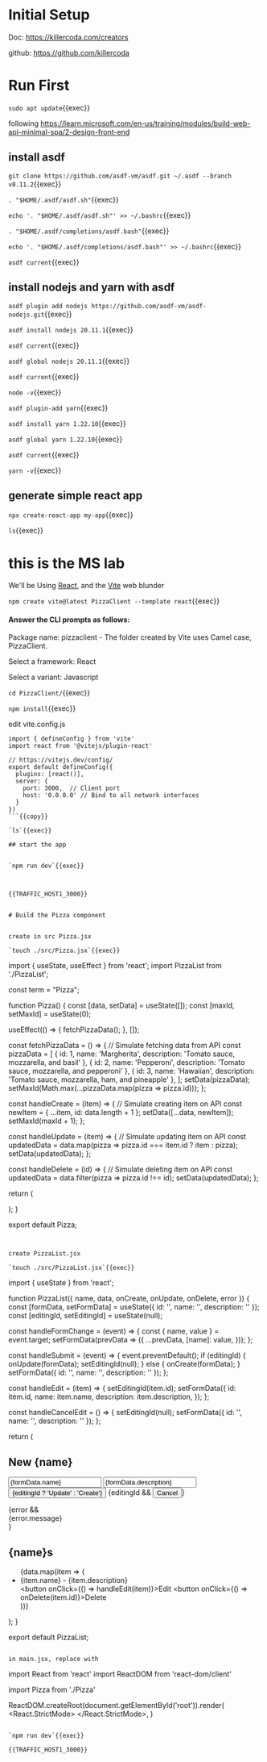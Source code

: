 
# Initial Setup

Doc: https://killercoda.com/creators

github: https://github.com/killercoda

# Run First

`sudo apt update`{{exec}}


following https://learn.microsoft.com/en-us/training/modules/build-web-api-minimal-spa/2-design-front-end

## install asdf


`git clone https://github.com/asdf-vm/asdf.git ~/.asdf --branch v0.11.2`{{exec}}

`. "$HOME/.asdf/asdf.sh"`{{exec}}


`echo '. "$HOME/.asdf/asdf.sh"' >> ~/.bashrc`{{exec}}

`. "$HOME/.asdf/completions/asdf.bash"`{{exec}}

`echo '. "$HOME/.asdf/completions/asdf.bash"' >> ~/.bashrc`{{exec}}

`asdf current`{{exec}}

## install nodejs and yarn with asdf

`asdf plugin add nodejs https://github.com/asdf-vm/asdf-nodejs.git`{{exec}}

`asdf install nodejs 20.11.1`{{exec}}

`asdf current`{{exec}}

`asdf global nodejs 20.11.1`{{exec}}

`asdf current`{{exec}}

`node -v`{{exec}}

`asdf plugin-add yarn`{{exec}}

`asdf install yarn 1.22.10`{{exec}}

`asdf global yarn 1.22.10`{{exec}}

`asdf current`{{exec}}

`yarn -v`{{exec}}

## generate simple react app

`npx create-react-app my-app`{{exec}}

`ls`{{exec}}


# this is the MS lab

We'll be Using [React](https://react.dev/), and the [Vite](https://vitejs.dev/) web blunder

`npm create vite@latest PizzaClient --template react`{{exec}}

#### Answer the CLI prompts as follows:

Package name: pizzaclient - The folder created by Vite uses Camel case, PizzaClient.

Select a framework: React

Select a variant: Javascript

`cd PizzaClient/`{{exec}}

`npm install`{{exec}}

   edit vite.config.js

```
import { defineConfig } from 'vite'
import react from '@vitejs/plugin-react'

// https://vitejs.dev/config/
export default defineConfig({
  plugins: [react()],
  server: {
    port: 3000,  // Client port
    host: '0.0.0.0' // Bind to all network interfaces
  }
})
```{{copy}}

`ls`{{exec}}

## start the app


`npm run dev`{{exec}}



{{TRAFFIC_HOST1_3000}}


# Build the Pizza component


create in src Pizza.jsx

`touch ./src/Pizza.jsx`{{exec}}

```
import { useState, useEffect } from 'react';
import PizzaList from './PizzaList';

const term = "Pizza";

function Pizza() {
  const [data, setData] = useState([]);
  const [maxId, setMaxId] = useState(0);

  useEffect(() => {
    fetchPizzaData();
  }, []);

  const fetchPizzaData = () => {
    // Simulate fetching data from API
    const pizzaData = [
      { id: 1, name: 'Margherita', description: 'Tomato sauce, mozzarella, and basil' },
      { id: 2, name: 'Pepperoni', description: 'Tomato sauce, mozzarella, and pepperoni' },
      { id: 3, name: 'Hawaiian', description: 'Tomato sauce, mozzarella, ham, and pineapple' },
    ];
    setData(pizzaData);
    setMaxId(Math.max(...pizzaData.map(pizza => pizza.id)));
  };

  const handleCreate = (item) => {
    // Simulate creating item on API
    const newItem = { ...item, id: data.length + 1 };
    setData([...data, newItem]);
    setMaxId(maxId + 1);
  };

  const handleUpdate = (item) => {
    // Simulate updating item on API
    const updatedData = data.map(pizza => pizza.id === item.id ? item : pizza);
    setData(updatedData);
  };

  const handleDelete = (id) => {
    // Simulate deleting item on API
    const updatedData = data.filter(pizza => pizza.id !== id);
    setData(updatedData);
  };


  return (
    <div>
      <PizzaList
        name={term}
        data={data}
        onCreate={handleCreate}
        onUpdate={handleUpdate}
        onDelete={handleDelete}
      />
    </div>
  );
}

export default Pizza;
```


create PizzaList.jsx

`touch ./src/PizzaList.jsx`{{exec}}

```
import { useState } from 'react';

function PizzaList({ name, data, onCreate, onUpdate, onDelete, error }) {
  const [formData, setFormData] = useState({ id: '', name: '', description: '' });
  const [editingId, setEditingId] = useState(null);

  const handleFormChange = (event) => {
    const { name, value } = event.target;
    setFormData(prevData => ({
      ...prevData,
      [name]: value,
    }));
  };

  const handleSubmit = (event) => {
    event.preventDefault();
    if (editingId) {
      onUpdate(formData);
      setEditingId(null);
    } else {
      onCreate(formData);
    }
    setFormData({ id: '', name: '', description: '' });
  };

  const handleEdit = (item) => {
    setEditingId(item.id);
    setFormData({
      id: item.id,
      name: item.name,
      description: item.description,
    });
  };

  const handleCancelEdit = () => {
    setEditingId(null);
    setFormData({ id: '', name: '', description: '' });
  };


  return (
    <div>
      <h2>New {name}</h2>
      <form onSubmit={handleSubmit}>
        <input
          type="text"
          name="name"
          placeholder="Name"
          value={formData.name}
          onChange={handleFormChange}
        />
        <input
          type="text"
          name="description"
          placeholder="Description"
          value={formData.description}
          onChange={handleFormChange}
        />
        <button type="submit">{editingId ? 'Update' : 'Create'}</button>
        {editingId && <button type="button" onClick={handleCancelEdit}>Cancel</button>}
      </form>
      {error && <div>{error.message}</div>}
      <h2>{name}s</h2>
      <ul>
        {data.map(item => (
          <li key={item.id}>
            <div>{item.name} - {item.description}</div>
            <div><button onClick={() => handleEdit(item)}>Edit</button>
            <button onClick={() => onDelete(item.id)}>Delete</button></div>
          </li>
        ))}
      </ul>
    </div>
  );
}

export default PizzaList;
```

in main.jsx, replace with

```
import React from 'react'
import ReactDOM from 'react-dom/client'

import Pizza from './Pizza'

ReactDOM.createRoot(document.getElementById('root')).render(
  <React.StrictMode>
    <Pizza />
  </React.StrictMode>,
)
```

`npm run dev`{{exec}}

{{TRAFFIC_HOST1_3000}}
